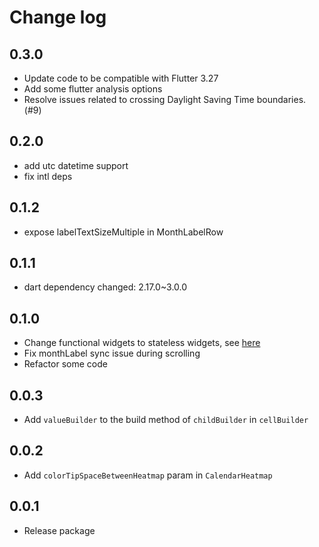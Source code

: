 # Change log

## 0.3.0

- Update code to be compatible with Flutter 3.27
- Add some flutter analysis options
- Resolve issues related to crossing Daylight Saving Time boundaries. (#9)

## 0.2.0

- add utc datetime support
- fix intl deps

## 0.1.2

- expose labelTextSizeMultiple in MonthLabelRow

## 0.1.1

- dart dependency changed: 2.17.0~3.0.0

## 0.1.0

- Change functional widgets to stateless widgets, see [here](https://github.com/flutter/flutter/issues/19269#issuecomment-562945713)
- Fix monthLabel sync issue during scrolling
- Refactor some code

## 0.0.3

- Add `valueBuilder` to the build method of `childBuilder` in `cellBuilder`

## 0.0.2

- Add `colorTipSpaceBetweenHeatmap` param in `CalendarHeatmap`

## 0.0.1

- Release package
